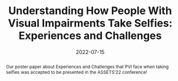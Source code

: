 ---
title: "Understanding How People With Visual Impairments Take Selfies: Experiences and Challenges"
image: "https://rgonzalezp.github.io/src/assets/img/general/accepted.png"
date: 2022-07-15
abstract: Our poster paper about Experiences and Challenges that PVI face when taking selfies was accepted to be presented in the ASSETS'22 conference!
---
